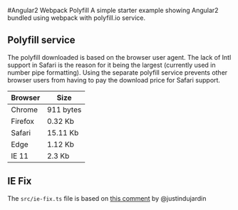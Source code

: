 #Angular2 Webpack Polyfill
A simple starter example showing Angular2 bundled using webpack with polyfill.io service.


## Polyfill service
The polyfill downloaded is based on the browser user agent. The lack of Intl support in Safari
is the reason for it being the largest (currently used in number pipe formatting). Using the
separate polyfill service prevents other browser users from having to pay the download price
for Safari support.

Browser | Size
--- | ---
Chrome | 911 bytes
Firefox | 0.32 Kb
Safari | 15.11 Kb
Edge | 1.12 Kb
IE 11 | 2.3 Kb

## IE Fix

The `src/ie-fix.ts` file is based on [this comment](https://github.com/angular/angular/issues/6501#issuecomment-181145904)
by @justindujardin